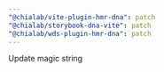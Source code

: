 ```yaml
---
"@chialab/vite-plugin-hmr-dna": patch
"@chialab/storybook-dna-vite": patch
"@chialab/wds-plugin-hmr-dna": patch
---
```


Update magic string
